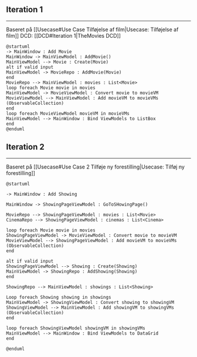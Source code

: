 ## Iteration 1
---
Baseret på [[Usecase#Use Case Tilføjelse af film|Usecase: Tilføjelse af film]]
DCD: [[DCD#Iteration 1|TheMovies DCD]]

```plantuml
@startuml  
-> MainWindow : Add Movie  
MainWindow -> MainViewModel : AddMovie()  
MainViewModel --> Movie : Create(Movie)  
alt if valid input  
MainViewModel -> MovieRepo : AddMovie(Movie)  
end  
MovieRepo --> MainViewModel : movies : List<Movie>  
loop foreach Movie movie in movies  
MainViewModel -> MovieViewModel : Convert movie to movieVM  
MovieViewModel --> MainViewModel : Add movieVM to movieVMs (ObservableCollection)  
end  
loop foreach MovieViewModel movieVM in movieVMs  
MainViewModel --> MainWindow : Bind ViewModels to ListBox  
end  
@enduml
```

## Iteration 2
---
Baseret på [[Usecase#Use Case 2 Tilføje ny forestilling|Usecase: Tilføj ny forestilling]]

```plantuml
@startuml

-> MainWindow : Add Showing

MainWindow -> ShowingPageViewModel : GoToSHowingPage()

MovieRepo --> ShowingPageViewModel : movies : List<Movie>  
CinemaRepo --> ShowingPageViewModel : cinemas : List<Cinema>

loop foreach Movie movie in movies  
ShowingPageViewModel -> MovieViewModel : Convert movie to movieVM  
MovieViewModel --> ShowingPageViewModel : Add movieVM to movieVMs (ObservableCollection)  
end

alt if valid input  
ShowingPageViewModel --> Showing : Create(Showing)  
MainViewModel -> ShowingRepo : AddShowing(Showing)  
end

ShowingRepo --> MainViewModel : showings : List<Showing>

Loop foreach Showing showing in showings  
MainViewModel -> ShowingViewModel : Convert showing to showingVM  
ShowingViewModel --> MainViewModel : Add showingVM to showingVMs (ObservableCollection)  
end

loop foreach ShowingViewModel showingVM in showingVMs  
MainViewModel --> MainWindow : Bind ViewModels to DataGrid  
end

@enduml
```


